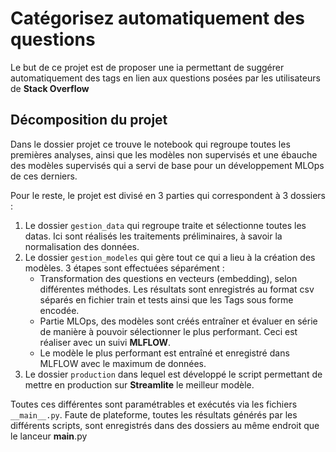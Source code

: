 # Catégorisez automatiquement des questions

Le but de ce projet est de proposer une ia permettant de suggérer automatiquement des tags en lien aux questions posées 
par les utilisateurs de __Stack Overflow__

## Décomposition du projet

Dans le dossier projet ce trouve le notebook qui regroupe toutes les premières analyses, ainsi que les modèles non 
supervisés et une ébauche des modèles supervisés qui a servi de base pour un développement MLOps de ces derniers.

Pour le reste, le projet est divisé en 3 parties qui correspondent à 3 dossiers :
1. Le dossier `gestion_data` qui regroupe traite et sélectionne toutes les datas.
Ici sont réalisés les traitements préliminaires, à savoir la normalisation des données.
2. Le dossier `gestion_modeles` qui gère tout ce qui a lieu à la création des modèles. 3 étapes sont effectuées 
séparément : 
    * Transformation des questions en vecteurs (embedding), selon différentes méthodes. Les résultats sont enregistrés
au format csv séparés en fichier train et tests ainsi que les Tags sous forme encodée.
    * Partie MLOps, des modèles sont créés entraîner et évaluer en série de manière à pouvoir sélectionner le plus 
performant. Ceci est réaliser avec un suivi __MLFLOW__.
    * Le modèle le plus performant est entraîné et enregistré dans MLFLOW avec le maximum de données.
3. Le dossier `production` dans lequel est développé le script permettant de mettre en production sur __Streamlite__ le 
meilleur modèle.

Toutes ces différentes sont paramétrables et exécutés via les fichiers `__main__.py`. Faute de plateforme, toutes les 
résultats générés par les différents scripts, sont enregistrés dans des dossiers au même endroit que le lanceur 
__main__.py